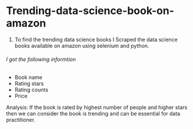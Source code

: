 # Trending-data-science-book-on-amazon

1. To find the trending data science books I Scraped the data science books available on amazon using selenium and python.

###### I got the following informtion 

  * Book name
  * Rating stars
  * Rating counts
  * Price 

Analysis: If the book is rated by highest number of people and higher stars then we can consider the book is trending and can be essential for data practitioner.
